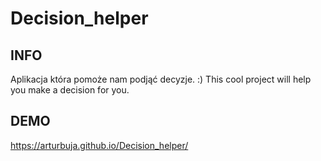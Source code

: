 # Decision_helper

## INFO
Aplikacja która pomoże nam podjąć decyzje. :) 
This cool project will help you make a decision for you. 

## DEMO
https://arturbuja.github.io/Decision_helper/
